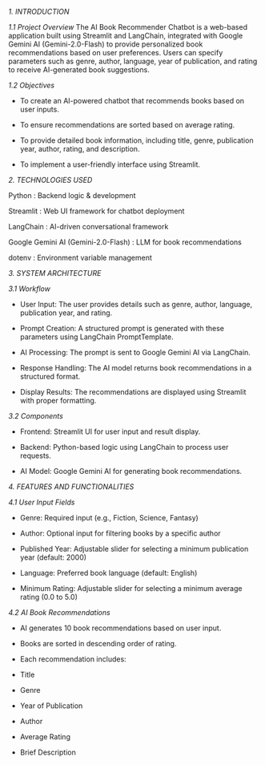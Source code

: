 *1. INTRODUCTION*

  *1.1 Project Overview*
  The AI Book Recommender Chatbot is a web-based application built using Streamlit and LangChain, 
  integrated with Google Gemini AI (Gemini-2.0-Flash) to provide personalized book recommendations 
  based on user preferences. Users can specify parameters such as genre, author, language, year of 
  publication, and rating to receive AI-generated book suggestions.

  *1.2 Objectives*

   - To create an AI-powered chatbot that recommends books based on user inputs.

   - To ensure recommendations are sorted based on average rating.

   - To provide detailed book information, including title, genre, publication year, author, rating, and description.

   - To implement a user-friendly interface using Streamlit.



*2. TECHNOLOGIES USED*


Python                                  :  Backend logic & development

Streamlit                               :  Web UI framework for chatbot deployment

LangChain                               :  AI-driven conversational framework

Google Gemini AI (Gemini-2.0-Flash)     :  LLM for book recommendations

dotenv                                  :  Environment variable management



*3. SYSTEM ARCHITECTURE*

  *3.1 Workflow*

   - User Input: The user provides details such as genre, author, language, publication year, and rating.
   
   - Prompt Creation: A structured prompt is generated with these parameters using LangChain PromptTemplate.
   
   - AI Processing: The prompt is sent to Google Gemini AI via LangChain.
    
   - Response Handling: The AI model returns book recommendations in a structured format.
    
   - Display Results: The recommendations are displayed using Streamlit with proper formatting.

  *3.2 Components*

   - Frontend: Streamlit UI for user input and result display.
    
   - Backend: Python-based logic using LangChain to process user requests.
    
   - AI Model: Google Gemini AI for generating book recommendations.



*4. FEATURES AND FUNCTIONALITIES*

 *4.1 User Input Fields*

   - Genre: Required input (e.g., Fiction, Science, Fantasy)
   
   - Author: Optional input for filtering books by a specific author
    
   - Published Year: Adjustable slider for selecting a minimum publication year (default: 2000)
    
   - Language: Preferred book language (default: English)
    
   - Minimum Rating: Adjustable slider for selecting a minimum average rating (0.0 to 5.0)

 *4.2 AI Book Recommendations*

   - AI generates 10 book recommendations based on user input.
    
   - Books are sorted in descending order of rating.
    
   - Each recommendation includes:
    
   - Title
    
   - Genre
    
   - Year of Publication
    
   - Author
    
   - Average Rating
    
   - Brief Description
